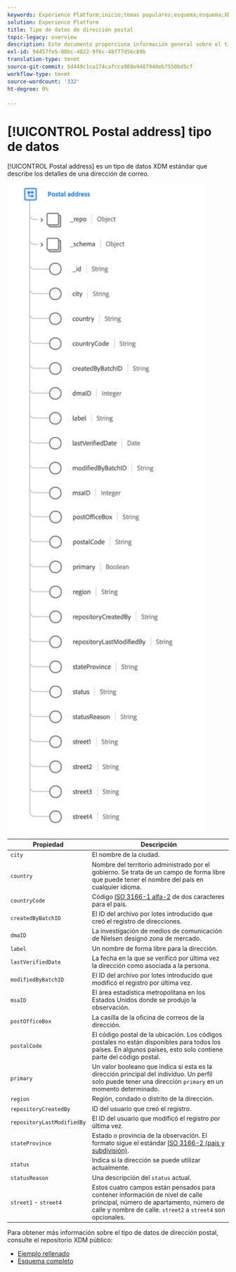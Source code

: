 ```yaml
---
keywords: Experience Platform;inicio;temas populares;esquema;esquema;XDM;campos;esquemas;esquemas;dirección;xdm:dirección;tipo de datos;tipo de datos;tipo de datos;tipo de datos;
solution: Experience Platform
title: Tipo de datos de dirección postal
topic-legacy: overview
description: Este documento proporciona información general sobre el tipo de datos XDM de la dirección postal.
exl-id: 94457fe5-80bc-4822-9f6c-48f77d56c89b
translation-type: tm+mt
source-git-commit: 5d449c1ca174cafcca988e9487940eb7550bd5cf
workflow-type: tm+mt
source-wordcount: '332'
ht-degree: 0%

---
```


# [!UICONTROL Postal address] tipo de datos

[!UICONTROL Postal address] es un tipo de datos XDM estándar que describe los detalles de una dirección de correo.

<img src="../images/data-types/postal-address.png" width="450" /><br />

| Propiedad | Descripción |
| --- | --- |
| `city` | El nombre de la ciudad. |
| `country` | Nombre del territorio administrado por el gobierno. Se trata de un campo de forma libre que puede tener el nombre del país en cualquier idioma. |
| `countryCode` | Código <a href="https://datahub.io/core/country-list">ISO 3166-1 alfa-2</a> de dos caracteres para el país. |
| `createdByBatchID` | El ID del archivo por lotes introducido que creó el registro de direcciones. |
| `dmaID` | La investigación de medios de comunicación de Nielsen designó zona de mercado. |
| `label` | Un nombre de forma libre para la dirección. |
| `lastVerifiedDate` | La fecha en la que se verificó por última vez la dirección como asociada a la persona. |
| `modifiedByBatchID` | El ID del archivo por lotes introducido que modificó el registro por última vez. |
| `msaID` | El área estadística metropolitana en los Estados Unidos donde se produjo la observación. |
| `postOfficeBox` | La casilla de la oficina de correos de la dirección. |
| `postalCode` | El código postal de la ubicación. Los códigos postales no están disponibles para todos los países. En algunos países, esto solo contiene parte del código postal. |
| `primary` | Un valor booleano que indica si esta es la dirección principal del individuo. Un perfil solo puede tener una dirección `primary` en un momento determinado. |
| `region` | Región, condado o distrito de la dirección. |
| `repositoryCreatedBy` | ID del usuario que creó el registro. |
| `repositoryLastModifiedBy` | El ID del usuario que modificó el registro por última vez. |
| `stateProvince` | Estado o provincia de la observación. El formato sigue el estándar [ISO 3166-2 (país y subdivisión)](http://www.unece.org/cefact/locode/subdivisions.html). |
| `status` | Indica si la dirección se puede utilizar actualmente. |
| `statusReason` | Una descripción del `status` actual. |
| `street1` - `street4` | Estos cuatro campos están pensados para contener información de nivel de calle principal, número de apartamento, número de calle y nombre de calle. `street2` a  `street4` son opcionales. |

Para obtener más información sobre el tipo de datos de dirección postal, consulte el repositorio XDM público:

* [Ejemplo rellenado](https://github.com/adobe/xdm/blob/master/components/datatypes/address.example.1.json)
* [Esquema completo](https://github.com/adobe/xdm/blob/master/components/datatypes/address.schema.json)
